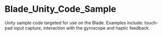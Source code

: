 # Blade_Unity_Code_Sample

Unity sample code targeted for use on the Blade. Examples include: touch-pad input capture, interaction with the gyroscope and haptic feedback.